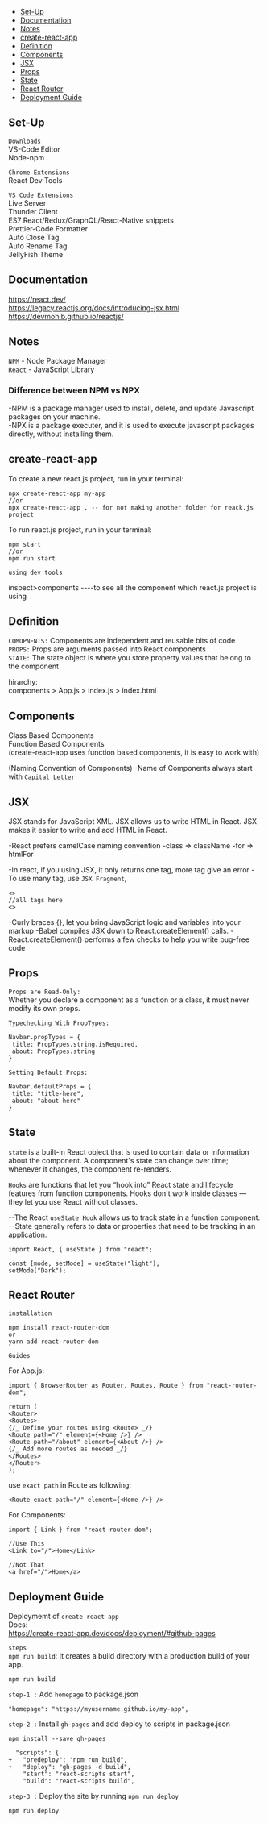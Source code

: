 - [Set-Up](#set-up)
- [Documentation](#documentation)
- [Notes](#notes)
- [create-react-app](#create-react-app)
- [Definition](#definition)
- [Components](#components)
- [JSX](#jsx)
- [Props](#props)
- [State](#state)
- [React Router](#react-router)
- [Deployment Guide](#deployment-guide)

## Set-Up

`Downloads`  
VS-Code Editor  
Node-npm

`Chrome Extensions`  
React Dev Tools

`VS Code Extensions`  
Live Server  
Thunder Client  
ES7 React/Redux/GraphQL/React-Native snippets  
Prettier-Code Formatter  
Auto Close Tag  
Auto Rename Tag  
JellyFish Theme

## Documentation

https://react.dev/  
https://legacy.reactjs.org/docs/introducing-jsx.html  
https://devmohib.github.io/reactjs/  

## Notes

`NPM` - Node Package Manager  
`React` - JavaScript Library

### Difference between NPM vs NPX

-NPM is a package manager used to install, delete, and update Javascript packages on your machine.  
-NPX is a package executer, and it is used to execute javascript packages directly, without installing them.

## create-react-app

To create a new react.js project, run in your terminal:

```
npx create-react-app my-app
//or
npx create-react-app . -- for not making another folder for reack.js project
```

To run react.js project, run in your terminal:

```
npm start
//or
npm run start
```

`using dev tools`

inspect>components ----to see all the component which react.js project is using

## Definition

`COMOPNENTS:` Components are independent and reusable bits of code  
`PROPS:` Props are arguments passed into React components  
`STATE:` The state object is where you store property values that belong to the component

hirarchy:  
components > App.js > index.js > index.html

## Components

Class Based Components  
Function Based Components  
(create-react-app uses function based components, it is easy to work with)

(Naming Convention of Components)
-Name of Components always start with `Capital Letter`

## JSX

JSX stands for JavaScript XML. JSX allows us to write HTML in React. JSX makes it easier to write and add HTML in React.

-React prefers camelCase naming convention
-class => className
-for => htmlFor

-In react, if you using JSX, it only returns one tag, more tag give an error
-To use many tag, use `JSX Fragment`,

```
<>
//all tags here
<>
```

-Curly braces {}, let you bring JavaScript logic and variables into your markup
-Babel compiles JSX down to React.createElement() calls.
-React.createElement() performs a few checks to help you write bug-free code

## Props

`Props are Read-Only:`  
Whether you declare a component as a function or a class, it must never modify its own props.

`Typechecking With PropTypes:`

```
Navbar.propTypes = {
 title: PropTypes.string.isRequired,
 about: PropTypes.string
}
```

`Setting Default Props:`

```
Navbar.defaultProps = {
 title: "title-here",
 about: "about-here"
}
```

## State

`state` is a built-in React object that is used to contain data or information about the component. A component's state can change over time; whenever it changes, the component re-renders.

`Hooks` are functions that let you “hook into” React state and lifecycle features from function components. Hooks don't work inside classes — they let you use React without classes.

--The React `useState Hook` allows us to track state in a function component.
--State generally refers to data or properties that need to be tracking in an application.

```
import React, { useState } from "react";
```

```
const [mode, setMode] = useState("light");
setMode("Dark");
```

## React Router

`installation`

```
npm install react-router-dom
or
yarn add react-router-dom
```

`Guides`

For App.js:

```
import { BrowserRouter as Router, Routes, Route } from "react-router-dom";
```

```
return (
<Router>
<Routes>
{/_ Define your routes using <Route> _/}
<Route path="/" element={<Home />} />
<Route path="/about" element={<About />} />
{/_ Add more routes as needed _/}
</Routes>
</Router>
);
```

use `exact path` in Route as following:

```
<Route exact path="/" element={<Home />} />
```

For Components:

```
import { Link } from "react-router-dom";
```

```
//Use This
<Link to="/">Home</Link>

//Not That
<a href="/">Home</a>
```

## Deployment Guide
Deploymemt of `create-react-app`  
Docs:  
https://create-react-app.dev/docs/deployment/#github-pages  

`steps`  
`npm run build`: It creates a build directory with a production build of your app.  
```
npm run build
```

`step-1 :` Add `homepage` to package.json  
```
"homepage": "https://myusername.github.io/my-app",
```
`step-2 :` Install `gh-pages` and add deploy to scripts in package.json  
```
npm install --save gh-pages
```
```
  "scripts": {
+   "predeploy": "npm run build",
+   "deploy": "gh-pages -d build",
    "start": "react-scripts start",
    "build": "react-scripts build",
```
`step-3 :` Deploy the site by running `npm run deploy`  
```
npm run deploy
```